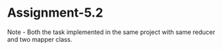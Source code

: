 # Assignment-5.2
Note - Both the task implemented in the same project with same reducer and two mapper class.
